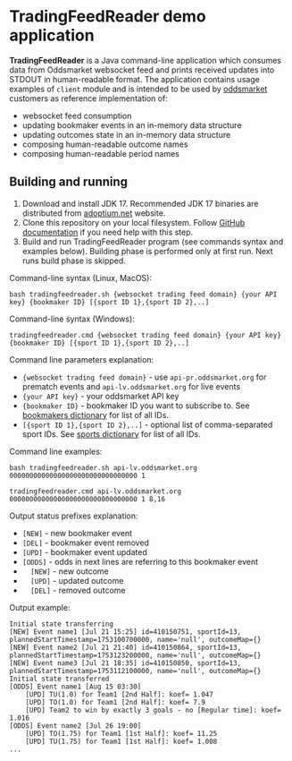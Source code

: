 # TradingFeedReader demo application

**TradingFeedReader** is a Java command-line application which consumes data from Oddsmarket websocket feed and 
prints received updates into STDOUT in human-readable format.
The application contains usage examples of `client` module and is intended to be used by [oddsmarket](https://oddsmarket.org/) customers as 
reference implementation of:
* websocket feed consumption
* updating bookmaker events in an in-memory data structure
* updating outcomes state in an in-memory data structure
* composing human-readable outcome names
* composing human-readable period names


## Building and running

1. Download and install JDK 17. Recommended JDK 17 binaries are distributed from [adoptium.net](https://adoptium.net/temurin/releases/?version=17) website.
2. Clone this repository on your local filesystem. Follow [GitHub documentation](https://docs.github.com/en/repositories/creating-and-managing-repositories/cloning-a-repository) if you need help with this step.
3. Build and run TradingFeedReader program (see commands syntax and examples below). Building phase is performed only at first run. Next runs build phase is skipped.

Command-line syntax (Linux, MacOS):
```
bash tradingfeedreader.sh {websocket trading feed domain} {your API key} {bookmaker ID} [{sport ID 1},{sport ID 2},..] 
```

Command-line syntax (Windows):
```
tradingfeedreader.cmd {websocket trading feed domain} {your API key} {bookmaker ID} [{sport ID 1},{sport ID 2},..] 
```

Command line parameters explanation:
* `{websocket trading feed domain}` - use `api-pr.oddsmarket.org` for prematch events and `api-lv.oddsmarket.org` for live events
* `{your API key}` - your oddsmarket API key 
* `{bookmaker ID}` - bookmaker ID you want to subscribe to. See [bookmakers dictionary](https://github.com/AspiraLimited/oddsmarket_client/wiki/Get-Bookmakers-(API-v4)) for list of all IDs. 
* `[{sport ID 1},{sport ID 2},..]` - optional list of comma-separated sport IDs. See [sports dictionary](https://github.com/AspiraLimited/oddsmarket_client/wiki/Get-Sports-(API-v4)) for list of all IDs.


Command line examples:
```
bash tradingfeedreader.sh api-lv.oddsmarket.org 00000000000000000000000000000000 1
```

```
tradingfeedreader.cmd api-lv.oddsmarket.org 00000000000000000000000000000000 1 8,16
```

Output status prefixes explanation:
* `[NEW]` - new bookmaker event
* `[DEL]` - bookmaker event removed
* `[UPD]` - bookmaker event updated
* `[ODDS]` - odds in next lines are referring to this bookmaker event 
* `  [NEW]` - new outcome 
* `  [UPD]` - updated outcome 
* `  [DEL]` - removed outcome 


Output example:
```
Initial state transferring
[NEW] Event name1 [Jul 21 15:25] id=410150751, sportId=13, plannedStartTimestamp=1753100700000, name='null', outcomeMap={}
[NEW] Event name2 [Jul 21 21:40] id=410150864, sportId=13, plannedStartTimestamp=1753123200000, name='null', outcomeMap={}
[NEW] Event name3 [Jul 21 18:35] id=410150850, sportId=13, plannedStartTimestamp=1753112100000, name='null', outcomeMap={}
Initial state transferred
[ODDS] Event name1 [Aug 15 03:30]
    [UPD] TU(1.0) for Team1 [2nd Half]: koef= 1.047
    [UPD] TO(1.0) for Team1 [2nd Half]: koef= 7.9
    [UPD] Team2 to win by exactly 3 goals - no [Regular time]: koef= 1.016
[ODDS] Event name2 [Jul 26 19:00]
    [UPD] TO(1.75) for Team1 [1st Half]: koef= 11.25
    [UPD] TU(1.75) for Team1 [1st Half]: koef= 1.008
...
```


